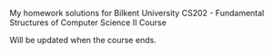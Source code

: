 My homework solutions for Bilkent University CS202 - Fundamental Structures of Computer Science II Course


Will be updated when the course ends.
